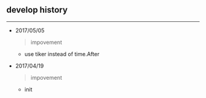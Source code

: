 ## develop history ##
---

- 2017/05/05
   > impovement
	* use tiker instead of time.After

- 2017/04/19
   > impovement
	* init

